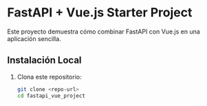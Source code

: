 # FastAPI + Vue.js Starter Project

Este proyecto demuestra cómo combinar FastAPI con Vue.js en una aplicación sencilla.

## Instalación Local

1. Clona este repositorio:
   ```bash
   git clone <repo-url>
   cd fastapi_vue_project
